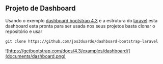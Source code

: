 ## Projeto de Dashboard

Usando o exemplo [dashboard bootstrap 4.3](https://getbootstrap.com/docs/4.3/examples/dashboard/) e a estrutura do [laravel](https://laravel.com/)  esta dashboard esta pronta para ser usada nos seus projetos basta clonar o repositório e usar

```$xslt
git clone https://github.com/jos3duardo/dashboard-bootstrap-laravel
```

![https://getbootstrap.com/docs/4.3/examples/dashboard/](documents/dashboard.png)

